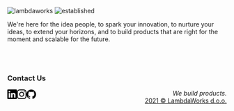 ![lambdaworks](https://img.shields.io/badge/lambdaworks-black?style=flat)
![established](https://img.shields.io/badge/est.-2017-black?style=flat)


We're here for the idea people, to spark your innovation, to nurture your ideas, to extend your horizons, and to build products that are right for the moment and scalable for the future.

<br>
<br>


### Contact Us

<a href="https://www.linkedin.com/company/lambdaworksio/" target="blank"><img align="left" src="icons/linkedin.svg" alt="Lambdaworks LinkedIn" width="22px" /></a>
<a href="https://www.instagram.com/_lambdaworks/" target="blank"><img align="left" src="icons/instagram.svg" alt="Lambdaworks Instagram" width="22px" /></a>
<a href="https://github.com/lambdaworks/" target="blank"><img align="left" src="icons/github.svg" alt="Lambdaworks Github" width="22px" /></a>


<p align="right">
    <cite>We build products.</cite>
    <br>
    <a href="https://www.lambdaworks.io" target="_blank"> 2021 © LambdaWorks d.o.o.</a>
</p>
